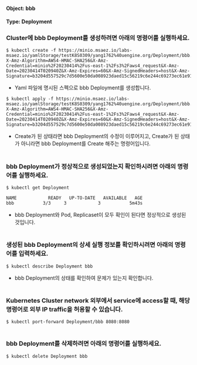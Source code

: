 
#### Object: bbb
#### Type: Deployment

### Cluster에 bbb Deployment를 생성하려면 아래의 명령어를 실행하세요.

```
$ kubectl create -f https://minio.msaez.io/labs-msaez.io/yamlStorage/testK8S0309/yang1762%40uengine.org/Deployment/bbb.yaml?X-Amz-Algorithm=AWS4-HMAC-SHA256&X-Amz-Credential=minio%2F20230414%2Fus-east-1%2Fs3%2Faws4_request&X-Amz-Date=20230414T020940Z&X-Amz-Expires=60&X-Amz-SignedHeaders=host&X-Amz-Signature=b3204d557529c7d5600e50da008923daed15c56219c6e244c69273ec61e919ff
```
- Yaml 파일에 명시된 스펙으로 bbb Deployment를 생성합니다.

```
$ kubectl apply -f https://minio.msaez.io/labs-msaez.io/yamlStorage/testK8S0309/yang1762%40uengine.org/Deployment/bbb.yaml?X-Amz-Algorithm=AWS4-HMAC-SHA256&X-Amz-Credential=minio%2F20230414%2Fus-east-1%2Fs3%2Faws4_request&X-Amz-Date=20230414T020940Z&X-Amz-Expires=60&X-Amz-SignedHeaders=host&X-Amz-Signature=b3204d557529c7d5600e50da008923daed15c56219c6e244c69273ec61e919ff
```
- Create가 된 상태라면 bbb Deployment의 수정이 이루어지고, Create가 된 상태가 아니라면 bbb Deployment를 Create 해주는 명령어입니다.  
#

### bbb Deployment가 정상적으로 생성되었는지 확인하시려면 아래의 명령어를 실행하세요.

```
$ kubectl get Deployment

NAME            READY   UP-TO-DATE   AVAILABLE   AGE
bbb           3/3     3            3           5m43s

```
- bbb Deployment와 Pod, Replicaset이 모두 확인이 된다면 정상적으로 생성된 것입니다.
#

### 생성된 bbb Deployment의 상세 실행 정보를 확인하시려면 아래의 명령어를 입력하세요.

```
$ kubectl describe Deployment bbb
```
- bbb Deployment의 상태를 확인하여 문제가 있는지 확인합니다. 
#

### Kubernetes Cluster network 외부에서 service에 access할 때, 해당 명령어로 외부 IP traffic을 허용할 수 있습니다.

```
$ kubectl port-forward Deployment/bbb 8080:8080
```
#

### bbb Deployment를 삭제하려면 아래의 명령어를 실행하세요.

```
$ kubectl delete Deployment bbb
```
#

